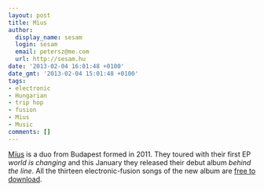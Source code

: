 ```yaml
---
layout: post
title: Mïus
author:
  display_name: sesam
  login: sesam
  email: petersz@me.com
  url: http://sesam.hu
date: '2013-02-04 16:01:48 +0100'
date_gmt: '2013-02-04 15:01:48 +0100'
tags:
- electronic
- Hungarian
- trip hop
- fusion
- Mius
- Music
comments: []
---
```


[Mïus](http://mius.hu) is a duo from Budapest formed in 2011. They toured with their first EP _world is changing_ and this January they released their debut album _behind the line_. All the thirteen electronic-fusion songs of the new album are [free to download](http://goo.gl/8JnMz).
